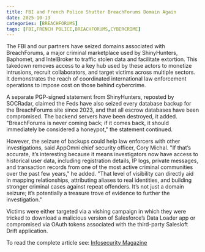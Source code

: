 ```yaml
---
title: FBI and French Police Shutter BreachForums Domain Again
date: 2025-10-13
categories: [BREACHFORUMS]
tags: [FBI,FRENCH POLICE,BREACHFORUMS,CYBERCRIME]
---
```


The FBI and our partners have seized domains associated with BreachForums, a major criminal marketplace used by ShinyHunters, Baphomet, and IntelBroker to traffic stolen data and facilitate extortion. This takedown removes access to a key hub used by these actors to monetize intrusions, recruit collaborators, and target victims across multiple sectors. It demonstrates the reach of coordinated international law enforcement operations to impose cost on those behind cybercrime.

A separate PGP-signed statement from ShinyHunters, reposted by SOCRadar, claimed the Feds have also seized every database backup for the BreachForums site since 2023, and that all escrow databases have been compromised. The backend servers have been destroyed, it added. "BreachForums is never coming back; if it comes back, it should immediately be considered a honeypot," the statement continued.

However, the seizure of backups could help law enforcers with other investigations, said AppOmni chief security officer, Cory Michal. "If that’s accurate, it’s interesting because it means investigators now have access to historical user data, including registration details, IP logs, private messages, and transaction records from one of the most active criminal communities over the past few years," he added. "That level of visibility can directly aid in mapping relationships, attributing aliases to real identities, and building stronger criminal cases against repeat offenders. It’s not just a domain seizure; it’s potentially a treasure trove of evidence to further the investigation."

Victims were either targeted via a vishing campaign in which they were tricked to download a malicious version of Salesforce’s Data Loader app or compromised via OAuth tokens associated with the third-party Salesloft Drift application.

To read the complete article see: [Infosecurity Magazine](https://www.infosecurity-magazine.com/news/fbi-french-police-shutter/)
